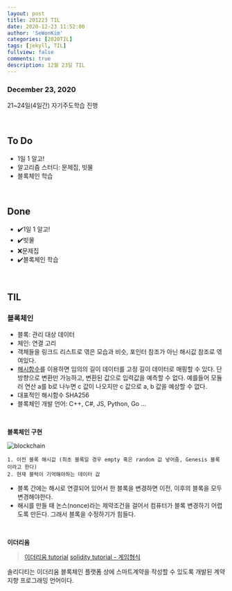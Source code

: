 ```yaml
---
layout: post
title: 201223 TIL
date: 2020-12-23 11:52:00
author: 'SeWonKim'
categories: [2020TIL]
tags: [jekyll, TIL]
fullview: false
comments: true
description: 12월 23일 TIL
---
```


### December 23, 2020

21~24일(4일간) 자기주도학습 진행

&nbsp;


## To Do

- 1일 1 알고!
- 알고리즘 스터디: 문제집, 빗물
- 블록체인 학습

&nbsp;
&nbsp;

## Done

- ✔️1일 1 알고!
- ✔️빗물
- ❌문제집
- ✔️블록체인 학습

&nbsp;
&nbsp;

## TIL 

### 블록체인

- 블록: 관리 대상 데이터
- 체인: 연결 고리
- 객체들을 링크드 리스트로 엮은 모습과 비슷, 포인터 참조가 아닌 해시값 참조로 엮여있다.
- [해시함수](https://needjarvis.tistory.com/239)를 이용하면 임의의 길이 데이터를 고정 길이 데이터로 매핑할 수 있다. 단방향으로 변환만 가능하고, 변환된 값으로 입력값을 예측할 수 없다. 예를들어 모듈러 연산 a를 b로 나누면 c 값이 나오지만 c 값으로 a, b 값을 예상할 수 없다.
- 대표적인 해시함수 SHA256
- 블록체인 개발 언어: C++, C#, JS, Python, Go ... 

&nbsp;
&nbsp;

**블록체인 구현**

![blockchain](http://t1.daumcdn.net/thumb/R1280x0/?fname=http://t1.daumcdn.net/brunch/service/user/RDD/image/FFPB76V-yOhL0MwGyDKGe6OB_Dc.png)
```
1. 이전 블록 해시값 (최초 블록일 경우 empty 혹은 random 값 넣어줌, Genesis 블록 이라고 한다)
2. 현재 블럭이 기억해야하는 데이터 값
```

- 블록 간에는 해시로 연결되어 있어서 한 블록을 변경하면 이전, 이후의 블록을 모두 변경해야한다. 
- 해시를 만들 때 논스(nonce)라는 제약조건을 걸어서 컴퓨터가 블록 변경하기 어렵도록 만든다. 그래서 블록을 수정하기가 힘들다.

&nbsp;
&nbsp;

**이더리움**

> [이더리움 tutorial](https://ethereum.org/ko/javascript/)
> [solidity tutorial - 게임형식](https://cryptozombies.io/)

솔리디티는 이더리움 블록체인 플랫폼 상에 스마트계약을 작성할 수 있도록 개발된 계약 지향 프로그래밍 언어이다.

&nbsp;
&nbsp;
